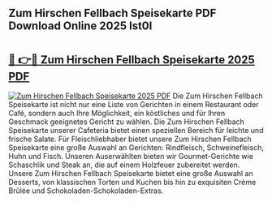 ## Zum Hirschen Fellbach Speisekarte PDF Download Online 2025 lst0I

# <h2><a href="http://gccj3l.nevu.top/?p=Zum+Hirschen+Fellbach+Speisekarte">🔗 👉🔴 Zum Hirschen Fellbach Speisekarte 2025 PDF</a></h2>

[![Zum Hirschen Fellbach Speisekarte 2025 PDF](https://i.imgur.com/dBaPXMq.png)](http://gccj3l.nevu.top/?p=Zum+Hirschen+Fellbach+Speisekarte)
Die Zum Hirschen Fellbach Speisekarte ist nicht nur eine Liste von Gerichten in einem Restaurant oder Café, sondern auch Ihre Möglichkeit, ein köstliches und für Ihren Geschmack geeignetes Gericht zu wählen. Die Zum Hirschen Fellbach Speisekarte unserer Cafeteria bietet einen speziellen Bereich für leichte und frische Salate. Für Fleischliebhaber bietet unsere Zum Hirschen Fellbach Speisekarte eine große Auswahl an Gerichten: Rindfleisch, Schweinefleisch, Huhn und Fisch. Unseren Auserwählten bieten wir Gourmet-Gerichte wie Schaschlik und Steak an, die auf einem Holzfeuer zubereitet werden. Unsere Zum Hirschen Fellbach Speisekarte bietet eine große Auswahl an Desserts, von klassischen Torten und Kuchen bis hin zu exquisiten Crème Brûlée und Schokoladen-Schokoladen-Extras.
